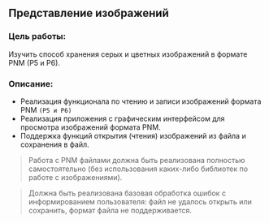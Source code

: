 ## Представление изображений

### Цель работы:

Изучить способ хранения серых и цветных изображений в формате PNM (P5 и P6).

### Описание:

- Реализация функционала по чтению и записи изображений формата PNM `(P5 и P6)`
- Реализация приложения с графическим интерфейсом для просмотра изображений формата PNM.
- Поддержка функций открытия (чтения) изображений из файла и сохранения в файл.

> Работа с PNM файлами должна быть реализована полностью самостоятельно (без использования каких-либо библиотек по
> работе с изображениями).

> Должна быть реализована базовая обработка ошибок с информированием пользователя: файл не удалось открыть или
> сохранить, формат файла не поддерживается.

